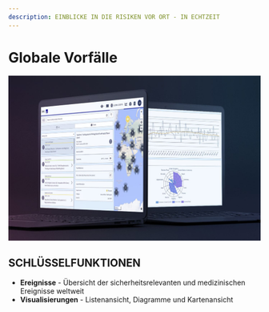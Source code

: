 ```yaml
---
description: EINBLICKE IN DIE RISIKEN VOR ORT - IN ECHTZEIT
---
```


# Globale Vorfälle

![](../.gitbook/assets/ge-cover.JPG)

## SCHLÜSSELFUNKTIONEN

* **Ereignisse** - Übersicht der sicherheitsrelevanten und medizinischen Ereignisse weltweit
* **Visualisierungen** - Listenansicht, Diagramme und Kartenansicht


